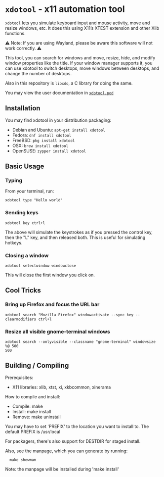 # `xdotool` - x11 automation tool

`xdotool` lets you simulate keyboard input and mouse activity, move and resize windows, etc. It does this using X11’s XTEST extension and other Xlib functions.

⚠ Note: If you are using Wayland, please be aware this software will not work correctly. ⚠

This tool, you can search for windows and move, resize, hide, and modify
window properties like the title. If your window manager supports it, you can
use xdotool to switch desktops, move windows between desktops, and change the
number of desktops.

Also in this repository is `libxdo`, a C library for doing the same.

You may view the user documentation in [`xdotool.pod`](https://github.com/jordansissel/xdotool/blob/master/xdotool.pod)

## Installation

You may find xdotool in your distribution packaging:

* Debian and Ubuntu: `apt-get install xdotool`
* Fedora: `dnf install xdotool`
* FreeBSD: `pkg install xdotool`
* OSX: `brew install xdotool`
* OpenSUSE: `zypper install xdotool`

## Basic Usage

### Typing

From your terminal, run:

```
xdotool type "Hello world"
```

### Sending keys

```
xdotool key ctrl+l
```

The above will simulate the keystrokes as if you pressed the control key, then the "L" key, and then released both. This is useful for simulating hotkeys.

### Closing a window

```
xdotool selectwindow windowclose
```

This will close the first window you click on.

## Cool Tricks

### Bring up Firefox and focus the URL bar

```
xdotool search "Mozilla Firefox" windowactivate --sync key --clearmodifiers ctrl+l
```

### Resize all visible gnome-terminal windows

```
xdotool search --onlyvisible --classname "gnome-terminal" windowsize %@ 500
500
```

## Building / Compiling

Prerequisites:
* X11 libraries: xlib, xtst, xi, xkbcommon, xinerama

How to compile and install:

* Compile: make
* Install: make install
* Remove: make uninstall

You may have to set 'PREFIX' to the location you want to install to. 
The default PREFIX is /usr/local

For packagers, there's also support for DESTDIR for staged install.

Also, see the manpage, which you can generate by running:

```
  make showman
```

Note: the manpage will be installed during 'make install'



